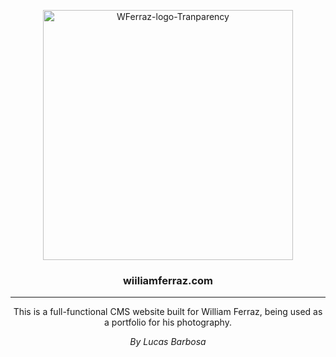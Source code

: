 <p align="center">
  <img width=400 src="https://i.ibb.co/MC2Gpr1/WFerraz-logo-Tranparency.png" alt="WFerraz-logo-Tranparency" border="0">
</p>

<h3 align="center">wiiliamferraz.com</h3>

<hr>
<p align="center">
  This is a full-functional CMS website built for William Ferraz, being used as a portfolio for his photography.
</p>
<p align="center">
  <i>By Lucas Barbosa</i>
</p>

